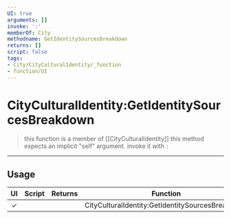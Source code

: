 ```yaml
---
UI: true
arguments: []
invoke: ':'
memberOf: City
methodname: GetIdentitySourcesBreakdown
returns: []
script: false
tags:
- City/CityCulturalIdentity/_function
- function/UI
---
```

# CityCulturalIdentity:GetIdentitySourcesBreakdown
> this function is a member of [[CityCulturalIdentity]]
> this method expects an implicit "self" argument. invoke it with `:`
-----
## Usage
|  UI | Script | Returns | Function | Arguments |
|:---:|:------:|-------:|:--------:|:---------|
|✓| ||CityCulturalIdentity:GetIdentitySourcesBreakdown||
